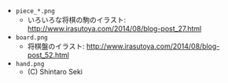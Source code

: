 * `piece_*.png`
    * いろいろな将棋の駒のイラスト: http://www.irasutoya.com/2014/08/blog-post_27.html
* `board.png`
    * 将棋盤のイラスト: http://www.irasutoya.com/2014/08/blog-post_52.html
* `hand.png`
    * (C) Shintaro Seki
